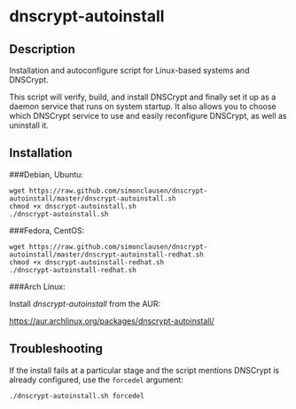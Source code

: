 dnscrypt-autoinstall
====================

## Description
Installation and autoconfigure script for Linux-based systems and DNSCrypt.

This script will verify, build, and install DNSCrypt and finally set it up as a
daemon service that runs on system startup. It also allows you to choose which
DNSCrypt service to use and easily reconfigure DNSCrypt, as well as uninstall it.

## Installation
###Debian, Ubuntu:

```
wget https://raw.github.com/simonclausen/dnscrypt-autoinstall/master/dnscrypt-autoinstall.sh
chmod +x dnscrypt-autoinstall.sh
./dnscrypt-autoinstall.sh
```

###Fedora, CentOS:

```
wget https://raw.github.com/simonclausen/dnscrypt-autoinstall/master/dnscrypt-autoinstall-redhat.sh
chmod +x dnscrypt-autoinstall-redhat.sh
./dnscrypt-autoinstall-redhat.sh
```

###Arch Linux:

Install *dnscrypt-autoinstall* from the AUR:

https://aur.archlinux.org/packages/dnscrypt-autoinstall/

## Troubleshooting
If the install fails at a particular stage and the script mentions DNSCrypt is already configured, use the `forcedel` argument:

```
./dnscrypt-autoinstall.sh forcedel
```
